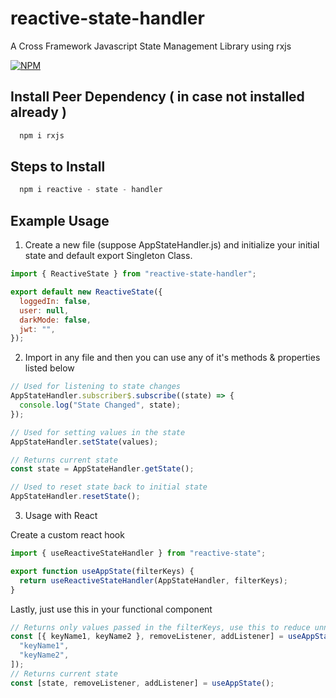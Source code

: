 # reactive-state-handler

A Cross Framework Javascript State Management Library using rxjs

[![NPM](https://nodei.co/npm/reactive-state-handler.png?downloads=true)](https://nodei.co/npm/reactive-state-handler/)

## Install Peer Dependency ( in case not installed already )

```javascript
  npm i rxjs
```

## Steps to Install

```javascript
  npm i reactive - state - handler
```

## Example Usage

1. Create a new file (suppose AppStateHandler.js) and initialize your initial state and default export Singleton Class.

```javascript
import { ReactiveState } from "reactive-state-handler";

export default new ReactiveState({
  loggedIn: false,
  user: null,
  darkMode: false,
  jwt: "",
});
```

2. Import in any file and then you can use any of it's methods & properties listed below

```typescript
// Used for listening to state changes
AppStateHandler.subscriber$.subscribe((state) => {
  console.log("State Changed", state);
});

// Used for setting values in the state
AppStateHandler.setState(values);

// Returns current state
const state = AppStateHandler.getState();

// Used to reset state back to initial state
AppStateHandler.resetState();
```

3. Usage with React

Create a custom react hook

```javascript
import { useReactiveStateHandler } from "reactive-state";

export function useAppState(filterKeys) {
  return useReactiveStateHandler(AppStateHandler, filterKeys);
}
```

Lastly, just use this in your functional component

```javascript
// Returns only values passed in the filterKeys, use this to reduce unnecessary re renders if other state values changes.
const [{ keyName1, keyName2 }, removeListener, addListener] = useAppState([
  "keyName1",
  "keyName2",
]);
// Returns current state
const [state, removeListener, addListener] = useAppState();
```
